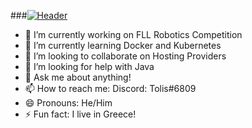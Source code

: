 ###[![Header](https://i.imgur.com/pumUBiZ.png "Header")](https://tolis.ga/)


- 🔭 I’m currently working on FLL Robotics Competition
- 🌱 I’m currently learning Docker and Kubernetes
- 👯 I’m looking to collaborate on Hosting Providers
- 🤔 I’m looking for help with Java
- 💬 Ask me about anything!
- 📫 How to reach me: Discord: Tolis#6809
- 😄 Pronouns: He/Him
- ⚡ Fun fact: I live in Greece!

